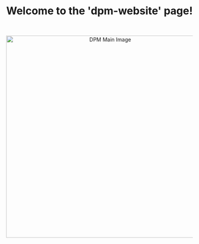 <div align="center">
	<h1>Welcome to the 'dpm-website' page!</h1>
	<br />
	<p>
		<a href="https://dpm.js.org"><img src="https://i.imgur.com/WgpSqVV.gif" width="546" alt="DPM Main Image" /></a>
	</p>
</div>
